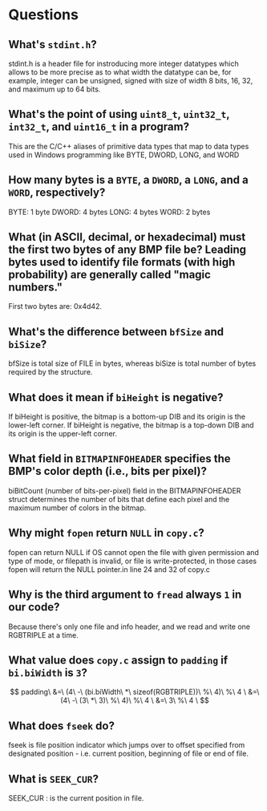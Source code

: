 # Questions

## What's `stdint.h`?

stdint.h is a header file for instroducing more integer datatypes which allows to be more precise as to what width the datatype can be, for example, integer can be unsigned, signed with size of width 8 bits, 16, 32, and maximum up to 64 bits.

## What's the point of using `uint8_t`, `uint32_t`, `int32_t`, and `uint16_t` in a program?

This are the C/C++ aliases of primitive data types that map to data types used in Windows programming like BYTE, DWORD, LONG, and WORD

## How many bytes is a `BYTE`, a `DWORD`, a `LONG`, and a `WORD`, respectively?

BYTE: 1 byte
DWORD: 4 bytes
LONG: 4 bytes
WORD: 2 bytes

## What (in ASCII, decimal, or hexadecimal) must the first two bytes of any BMP file be? Leading bytes used to identify file formats (with high probability) are generally called "magic numbers."

First two bytes are: 0x4d42.

## What's the difference between `bfSize` and `biSize`?

bfSize is total size of FILE in bytes, whereas biSize is total number of bytes required by the structure.

## What does it mean if `biHeight` is negative?

If biHeight is positive, the bitmap is a bottom-up DIB and its origin is the lower-left corner. If biHeight is negative, the bitmap is a top-down DIB and its origin is the upper-left corner.

## What field in `BITMAPINFOHEADER` specifies the BMP's color depth (i.e., bits per pixel)?

biBitCount (number of bits-per-pixel) field in the BITMAPINFOHEADER struct determines the number of bits that define each pixel and the maximum number of colors in the bitmap.

## Why might `fopen` return `NULL` in `copy.c`?

fopen can return NULL if OS cannot open the file with given permission and type of mode, or filepath is invalid, or file is write-protected, in those cases fopen will return the NULL pointer.in line 24 and 32 of copy.c

## Why is the third argument to `fread` always `1` in our code?

Because there's only one file and info header, and we read and write one RGBTRIPLE at a time.

## What value does `copy.c` assign to `padding` if `bi.biWidth` is `3`?

$$ padding\ &=\ (4\ -\ (bi.biWidth\ *\ sizeof(RGBTRIPLE))\ %\ 4)\ %\ 4 \ &=\ (4\ -\ (3\ *\ 3)\ %\ 4)\ %\ 4 \ &=\ 3\ %\ 4 \ $$

## What does `fseek` do?

fseek is file position indicator which jumps over to offset specified from designated position - i.e. current position, beginning of file or end of file.

## What is `SEEK_CUR`?

SEEK_CUR : is the current position in file.
